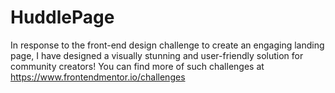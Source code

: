 # HuddlePage
In response to the front-end design challenge to create an engaging landing page, I have designed a visually stunning and user-friendly solution for community creators! You can find more of such challenges at https://www.frontendmentor.io/challenges
